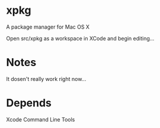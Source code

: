 xpkg
====
A package manager for Mac OS X

Open src/xpkg as a workspace in XCode and begin editing...

Notes
====
It dosen't really work right now...

Depends
====
Xcode Command Line Tools
